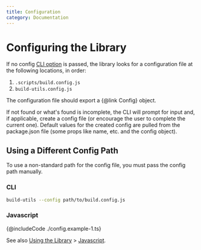 ```yaml
---
title: Configuration
category: Documentation
---
```


# Configuring the Library

If no config [CLI option](./use/cli.md#options) is passed, the library looks for
a configuration file at the following locations, in order:
1. `.scripts/build.config.js`
1. `build-utils.config.js`

The configuration file should export a {@link Config} object.

If not found or what's found is incomplete, the CLI will prompt for input and,
if applicable, create a config file (or encourage the user to complete the
current one).  Default values for the created config are pulled from the
package.json file (some props like name, etc. and the config object).

## Using a Different Config Path

To use a non-standard path for the config file, you must pass the config path
manually.

### CLI

```bash
build-utils --config path/to/build.config.js
```

### Javascript

{@includeCode ./config.example-1.ts}

See also [Using the Library](./use.md) > [Javascript](./use/js.md#with-config-file).
